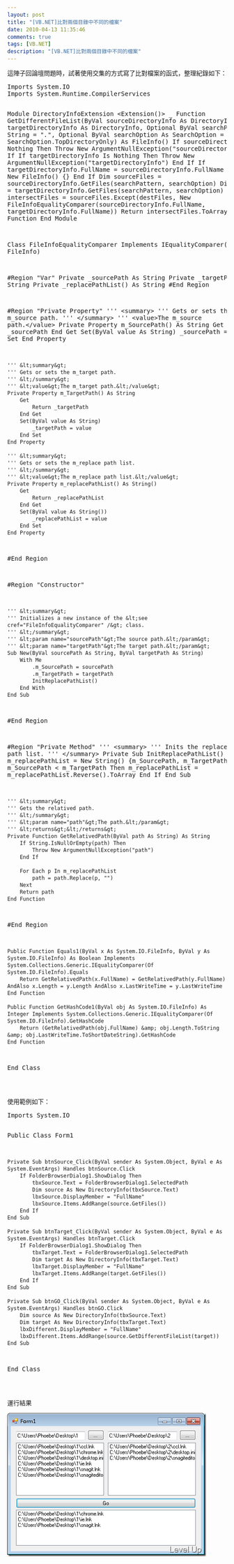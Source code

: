 ```yaml
---
layout: post
title: "[VB.NET]比對兩個目錄中不同的檔案"
date: 2010-04-13 11:35:46
comments: true
tags: [VB.NET]
description: "[VB.NET]比對兩個目錄中不同的檔案"
---
```

<p>這陣子回論壇問題時，試著使用交集的方式寫了比對檔案的函式，整理紀錄如下：</p>  <div style="padding-bottom: 0px; margin: 0px; padding-left: 0px; padding-right: 0px; display: inline; float: none; padding-top: 0px" id="scid:812469c5-0cb0-4c63-8c15-c81123a09de7:97656f56-4e75-4198-aff8-c2e2529d8a44" class="wlWriterEditableSmartContent"><pre name="code" class="vb:nocontrols">Imports System.IO
Imports System.Runtime.CompilerServices

Module DirectoryInfoExtension
    &lt;Extension()&gt; _
    Function GetDifferentFileList(ByVal sourceDirectoryInfo As DirectoryInfo, ByVal targetDirectoryInfo As DirectoryInfo, Optional ByVal searchPattern As String = "*.*", Optional ByVal searchOption As SearchOption = SearchOption.TopDirectoryOnly) As FileInfo()
        If sourceDirectoryInfo Is Nothing Then
            Throw New ArgumentNullException("sourceDirectoryInfo")
        End If
        If targetDirectoryInfo Is Nothing Then
            Throw New ArgumentNullException("targetDirectoryInfo")
        End If
        If targetDirectoryInfo.FullName = sourceDirectoryInfo.FullName Then
            Return New FileInfo() {}
        End If
        Dim sourceFiles = sourceDirectoryInfo.GetFiles(searchPattern, searchOption)
        Dim destFiles = targetDirectoryInfo.GetFiles(searchPattern, searchOption)
        Dim intersectFiles = sourceFiles.Except(destFiles, New FileInfoEqualityComparer(sourceDirectoryInfo.FullName, targetDirectoryInfo.FullName))
        Return intersectFiles.ToArray
    End Function
End Module

Class FileInfoEqualityComparer
    Implements IEqualityComparer(Of FileInfo)

#Region "Var"
    Private _sourcePath As String
    Private _targetPath As String
    Private _replacePathList() As String
#End Region

#Region "Private Property"
    ''' &lt;summary&gt; 
    ''' Gets or sets the m_source path. 
    ''' &lt;/summary&gt; 
    ''' &lt;value&gt;The m_source path.&lt;/value&gt; 
    Private Property m_SourcePath() As String
        Get
            Return _sourcePath
        End Get
        Set(ByVal value As String)
            _sourcePath = value
        End Set
    End Property


    ''' &lt;summary&gt; 
    ''' Gets or sets the m_target path. 
    ''' &lt;/summary&gt; 
    ''' &lt;value&gt;The m_target path.&lt;/value&gt; 
    Private Property m_TargetPath() As String
        Get
            Return _targetPath
        End Get
        Set(ByVal value As String)
            _targetPath = value
        End Set
    End Property

    ''' &lt;summary&gt; 
    ''' Gets or sets the m_replace path list. 
    ''' &lt;/summary&gt; 
    ''' &lt;value&gt;The m_replace path list.&lt;/value&gt; 
    Private Property m_replacePathList() As String()
        Get
            Return _replacePathList
        End Get
        Set(ByVal value As String())
            _replacePathList = value
        End Set
    End Property
#End Region

#Region "Constructor"

    ''' &lt;summary&gt; 
    ''' Initializes a new instance of the &lt;see cref="FileInfoEqualityComparer" /&gt; class. 
    ''' &lt;/summary&gt; 
    ''' &lt;param name="sourcePath"&gt;The source path.&lt;/param&gt; 
    ''' &lt;param name="targetPath"&gt;The target path.&lt;/param&gt; 
    Sub New(ByVal sourcePath As String, ByVal targetPath As String)
        With Me
            .m_SourcePath = sourcePath
            .m_TargetPath = targetPath
            InitReplacePathList()
        End With
    End Sub
#End Region

#Region "Private Method"
    ''' &lt;summary&gt; 
    ''' Inits the replace path list. 
    ''' &lt;/summary&gt; 
    Private Sub InitReplacePathList()
        m_replacePathList = New String() {m_SourcePath, m_TargetPath}
        If m_SourcePath &lt; m_TargetPath Then
            m_replacePathList = m_replacePathList.Reverse().ToArray
        End If
    End Sub

    ''' &lt;summary&gt; 
    ''' Gets the relatived path. 
    ''' &lt;/summary&gt; 
    ''' &lt;param name="path"&gt;The path.&lt;/param&gt; 
    ''' &lt;returns&gt;&lt;/returns&gt; 
    Private Function GetRelativedPath(ByVal path As String) As String
        If String.IsNullOrEmpty(path) Then
            Throw New ArgumentNullException("path")
        End If

        For Each p In m_replacePathList
            path = path.Replace(p, "")
        Next
        Return path
    End Function
#End Region

    Public Function Equals1(ByVal x As System.IO.FileInfo, ByVal y As System.IO.FileInfo) As Boolean Implements System.Collections.Generic.IEqualityComparer(Of System.IO.FileInfo).Equals
        Return GetRelativedPath(x.FullName) = GetRelativedPath(y.FullName) AndAlso x.Length = y.Length AndAlso x.LastWriteTime = y.LastWriteTime
    End Function

    Public Function GetHashCode1(ByVal obj As System.IO.FileInfo) As Integer Implements System.Collections.Generic.IEqualityComparer(Of System.IO.FileInfo).GetHashCode
        Return (GetRelativedPath(obj.FullName) &amp; obj.Length.ToString &amp; obj.LastWriteTime.ToShortDateString).GetHashCode
    End Function
End Class
</pre></div>

<p> </p>

<p>使用範例如下：</p>

<div style="padding-bottom: 0px; margin: 0px; padding-left: 0px; padding-right: 0px; display: inline; float: none; padding-top: 0px" id="scid:812469c5-0cb0-4c63-8c15-c81123a09de7:230680e6-4aa7-4c28-975f-b8ea4f78a303" class="wlWriterEditableSmartContent"><pre name="code" class="vb:nocontrols">Imports System.IO

Public Class Form1

    Private Sub btnSource_Click(ByVal sender As System.Object, ByVal e As System.EventArgs) Handles btnSource.Click
        If FolderBrowserDialog1.ShowDialog Then
            tbxSource.Text = FolderBrowserDialog1.SelectedPath
            Dim source As New DirectoryInfo(tbxSource.Text)
            lbxSource.DisplayMember = "FullName"
            lbxSource.Items.AddRange(source.GetFiles())
        End If
    End Sub

    Private Sub btnTarget_Click(ByVal sender As System.Object, ByVal e As System.EventArgs) Handles btnTarget.Click
        If FolderBrowserDialog1.ShowDialog Then
            tbxTarget.Text = FolderBrowserDialog1.SelectedPath
            Dim target As New DirectoryInfo(tbxTarget.Text)
            lbxTarget.DisplayMember = "FullName"
            lbxTarget.Items.AddRange(target.GetFiles())
        End If
    End Sub

    Private Sub btnGO_Click(ByVal sender As System.Object, ByVal e As System.EventArgs) Handles btnGO.Click
        Dim source As New DirectoryInfo(tbxSource.Text)
        Dim target As New DirectoryInfo(tbxTarget.Text)
        lbxDifferent.DisplayMember = "FullName"
        lbxDifferent.Items.AddRange(source.GetDifferentFileList(target))
    End Sub
End Class
</pre></div>

<p> </p>

<p>運行結果</p>

<p><img style="border-bottom: 0px; border-left: 0px; display: inline; border-top: 0px; border-right: 0px" title="image" border="0" alt="image" src="\images\posts\14572\image_thumb_1.png" width="457" height="329" /></p>